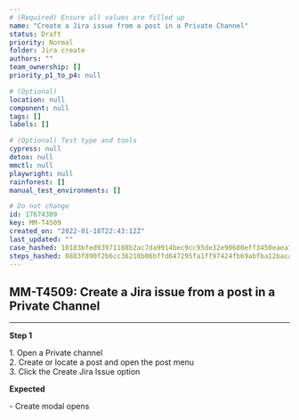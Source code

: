 ```yaml
---
# (Required) Ensure all values are filled up
name: "Create a Jira issue from a post in a Private Channel"
status: Draft
priority: Normal
folder: Jira create
authors: ""
team_ownership: []
priority_p1_to_p4: null

# (Optional)
location: null
component: null
tags: []
labels: []

# (Optional) Test type and tools
cypress: null
detox: null
mmctl: null
playwright: null
rainforest: []
manual_test_environments: []

# Do not change
id: 17674309
key: MM-T4509
created_on: "2022-01-18T22:43:12Z"
last_updated: ""
case_hashed: 10183bfed93971108b2ac7da9914bec9cc95de32e90680eff3450eaea144488f7026c7014cf9eb82e81d725ee3acbb76
steps_hashed: 0883f890f2b6cc36218b06bffd647295fa1ff97424fb69abfba12bacaf5d0ca7e35f852470c33dae7e8b9e46513aee3f
---
```


<!-- (Auto-generated) Based on frontmatter's "key" and "name" -->

## MM-T4509: Create a Jira issue from a post in a Private Channel

---

**Step 1**

1\. Open a Private channel\
2\. Create or locate a post and open the post menu\
3\. Click the Create Jira Issue option

**Expected**

\- Create modal opens
